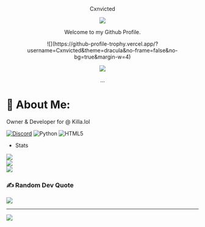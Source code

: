 <p align="center">
 Cxnvicted
<p align="center">
<img src="https://media.discordapp.net/attachments/813341662545313832/813343404507267092/pokemon_pixel.gif">
<p align="center">
    Welcome to my Github Profile.
<p align="center">  
  ![](https://github-profile-trophy.vercel.app/?username=Cxnvicted&theme=dracula&no-frame=false&no-bg=true&margin-w=4)
    <p align="center">
  <img src="https://api.discord-status.me/1075114795935744151"/>
</p>
<p align="center">
...

# 💫 About Me:
Owner & Developer for @ Killa.lol
 
 [![Discord](https://img.shields.io/badge/Discord-%237289DA.svg?logo=discord&logoColor=white)](https://discord.gg/jDWJQJkTJC) 
![Python](https://img.shields.io/badge/python-3670A0?style=flat&logo=python&logoColor=ffdd54) ![HTML5](https://img.shields.io/badge/html5-%23E34F26.svg?style=flat&logo=html5&logoColor=white)
- Stats
 
![](https://github-readme-stats.vercel.app/api?username=Cxnvicted&theme=dark&hide_border=false&include_all_commits=true&count_private=false)<br/>
![](https://github-readme-streak-stats.herokuapp.com/?user=Cxnvicted&theme=dark&hide_border=false)<br/>
![](https://github-readme-stats.vercel.app/api/top-langs/?username=Cxnvicted&theme=dark&hide_border=false&include_all_commits=true&count_private=false&layout=compact)
 
### ✍️ Random Dev Quote
![](https://quotes-github-readme.vercel.app/api?type=horizontal&theme=dark)

---
[![](https://visitcount.itsvg.in/api?id=Cxnvicted&icon=7&color=12)](https://visitcount.itsvg.in)

<!-- Proudly created with GPRM ( https://gprm.itsvg.in ) -->
